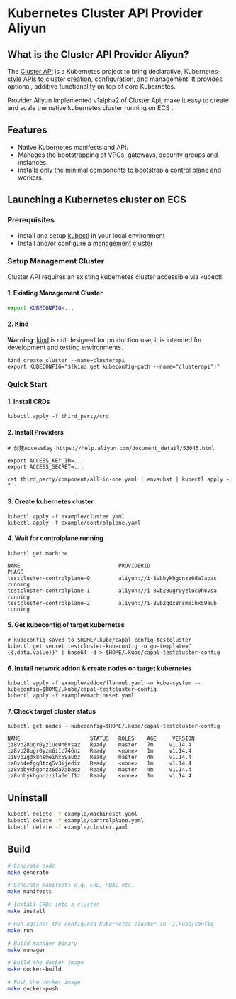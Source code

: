 # Kubernetes Cluster API Provider Aliyun

## What is the Cluster API Provider Aliyun?

The [Cluster API](https://github.com/kubernetes-sigs/cluster-api) is a Kubernetes project to bring declarative, Kubernetes-style APIs to cluster creation, configuration, and management. It provides optional, additive functionality on top of core Kubernetes.

Provider Aliyun Implemented v1alpha2 of Cluster Api, make it easy to create and scale the native kubernetes cluster running on ECS .

## Features
- Native Kubernetes manifests and API.
- Manages the bootstrapping of VPCs, gateways, security groups and instances.
- Installs only the minimal components to bootstrap a control plane and workers.

## Launching a Kubernetes cluster on ECS

### Prerequisites
- Install and setup [kubectl](https://kubernetes.io/docs/tasks/tools/install-kubectl/) in your local environment
- Install and/or configure a [management cluster](https://cluster-api.sigs.k8s.io/reference/glossary.html#management-cluster)

### Setup Management Cluster
Cluster API requires an existing kubernetes cluster accessible via kubectl. 

#### 1. Existing Management Cluster
```bash
export KUBECONFIG=...
```

#### 2. Kind
**Warning**: [kind](https://github.com/kubernetes-sigs/kind) is not designed for production use; it is intended for development and testing environments.

```
kind create cluster --name=clusterapi
export KUBECONFIG="$(kind get kubeconfig-path --name="clusterapi")"
```

### Quick Start
#### 1. Install CRDs
```
kubectl apply -f third_party/crd
```

#### 2. Install Providers
```
# 创建AccessKey https://help.aliyun.com/document_detail/53045.html

export ACCESS_KEY_ID=...
export ACCESS_SECRET=...

cat third_party/component/all-in-one.yaml | envsubst | kubectl apply -f -
```

#### 3. Create kubernetes cluster
```
kubectl apply -f example/cluster.yaml
kubectl apply -f example/controlplane.yaml
```

#### 4. Wait for controlplane running
```
kubectl get machine

NAME                               PROVIDERID                        PHASE
testcluster-controlplane-0         aliyun://i-8vbbykhgonzz6da7abas   running
testcluster-controlplane-1         aliyun://i-8vb28ugr0yzluc0h6vsa   running
testcluster-controlplane-2         aliyun://i-8vb2gdx8nsmeihx59aub   running
```

#### 5. Get kubeconfig of target kubernetes

```
# kubeconfig saved to $HOME/.kube/capal-config-testcluster
kubectl get secret testcluster-kubeconfig -o go-template="{{.data.value}}" | base64 -d > $HOME/.kube/capal-testcluster-config
```

#### 6. Install network addon & create nodes on target kubernetes
```
kubectl apply -f example/addon/flannel.yaml -n kube-system --kubeconfig=$HOME/.kube/capal-testcluster-config
kubectl apply -f example/machineset.yaml
```

#### 7. Check target cluster status
```
kubectl get nodes --kubeconfig=$HOME/.kube/capal-testcluster-config

NAME                      STATUS   ROLES    AGE     VERSION
iz8vb28ugr0yzluc0h6vsaz   Ready    master   7m     v1.14.4
iz8vb28ugr0yzm6i1c746nz   Ready    <none>   1m     v1.14.4
iz8vb2gdx8nsmeihx59aubz   Ready    master   4m     v1.14.4
iz8vb4efgq8tzq5v3ijediz   Ready    <none>   1m     v1.14.4
iz8vbbykhgonzz6da7abasz   Ready    master   4m     v1.14.4
iz8vbbykhgonzzila3elf1z   Ready    <none>   1m     v1.14.4
```


## Uninstall
```bash
kubectl delete -f example/machineset.yaml
kubectl delete -f example/controlplane.yaml
kubectl delete -f example/cluster.yaml
```


## Build
```bash
# Generate code
make generate

# Generate manifests e.g. CRD, RBAC etc.
make manifests

# Install CRDs into a cluster
make install

# Run against the configured Kubernetes cluster in ~/.kube/config
make run

# Build manager binary
make manager

# Build the docker image
make docker-build

# Push the docker image
make docker-push
```